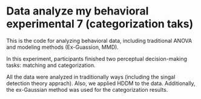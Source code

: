 # Data analyze my behavioral experimental 7 (categorization taks)
This is the code for analyzing behavioral data, including traditional ANOVA and modeling methods (Ex-Guassion, MMD).

In this experiment, participants finished two perceptual decision-making tasks: matching and categorization.

All the data were analyzed in traditionally ways (including the singal detection theory apprach). Also, we applied HDDM to the data. Additionally, the ex-Gaussian method was used for the categorization results.
